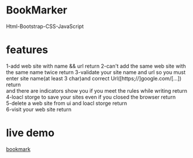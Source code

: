 # BookMarker
Html-Bootstrap-CSS-JavaScript
# features
1-add web site with name && url      return
2-can't add the same web site with the same name twice       return 
3-validate your site name and url so you must enter site name(at least 3 char)and correct Url([https;//]google.com/[...])     return   
    and there are indicators show you if you meet the rules while writing        return  
4-loacl storge to save your sites even if you closed the browser     return     
5-delete a web site from ui and loacl storge       return     
6-visit your web site      return       

# live demo
[bookmark](https://emaneldeeb.github.io/BookMark/)
